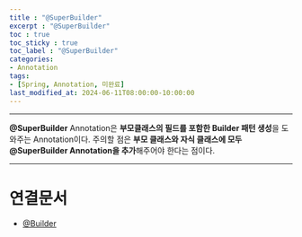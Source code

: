 ```yaml
---
title : "@SuperBuilder"
excerpt : "@SuperBuilder"
toc : true
toc_sticky : true
toc_label : "@SuperBuilder"
categories:
- Annotation
tags:
- [Spring, Annotation, 미완료]
last_modified_at: 2024-06-11T08:00:00-10:00:00
---
```

  
---
  
 **@SuperBuilder** Annotation은 **부모클래스의 필드를 포함한 Builder 패턴 생성**을 도와주는 Annotation이다. 주의할 점은 **부모 클래스와 자식 클래스에 모두 @SuperBuilder Annotation을 추가**해주어야 한다는 점이다.

---
  
# 연결문서
- [@Builder](../../annotation/annotation-@Builder)